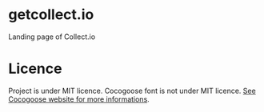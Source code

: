# getcollect.io
Landing page of Collect.io

# Licence
Project is under MIT licence.
Cocogoose font is not under MIT licence. [See Cocogoose website for more informations](http://www.zetafonts.com/cocogoose).
